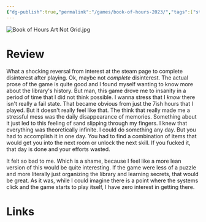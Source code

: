 ```yaml
---
{"dg-publish":true,"permalink":"/games/book-of-hours-2023/","tags":["streamed","games"],"created":"2024-09-13","updated":"2024-09-13"}
---
```



![Book of Hours Art Not Grid.jpg](/img/user/Attachments/Book%20of%20Hours%20Art%20Not%20Grid.jpg)

# Review

What a shocking reversal from interest at the steam page to complete disinterest after playing. Ok, maybe not *complete* disinterest. The actual prose of the game is quite good and I found myself wanting to know more about the library's history. But man, this game drove me to insanity in a period of time that I did not think possible. I wanna stress that I *know* there isn't really a fail state. That became obvious from just the 7ish hours that I played. But it doesn't really feel like that. The think that really made me a stressful mess was the daily disappearance of memories. Something about it just led to this feeling of sand slipping through my fingers. I knew that everything was theoretically infinite. I could do something any day. But you had to accomplish it in one day. You had to find a combination of items that would get you into the next room or unlock the next skill. If you fucked it, that day is done and your efforts wasted.

It felt so bad to me. Which is a shame, because I feel like a more lean version of this would be quite interesting. If the game were less of a puzzle and more literally just organizing the library and learning secrets, that would be great. As it was, while I could imagine there is a point where the systems click and the game starts to play itself, I have zero interest in getting there.

# Links
